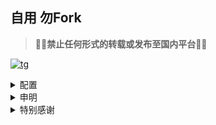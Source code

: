 ## 自用 勿Fork
> **🚨🚨禁止任何形式的转载或发布至国内平台🚨🚨**

[![tg](https://img.shields.io/badge/Telegram-LᴜᴄʏCʜᴀɴɴᴇʟ-blue)](https://t.me/QVQ_Channel)

   
<details>
  <summary>配置</summary>

Clash
---

<a href="https://github.com/clash-verge-rev/clash-verge-rev">
<img src="https://github.com/clash-verge-rev/clash-verge-rev/raw/main/src/assets/image/logo.png"  width="110" height="110"></a>

#### Clash Premium 内核

* [CFW 配置](https://github.com/axtyet/Tool/raw/main/Clash/Premium/CFW.yaml)
* [CFW 预处理配置](https://github.com/axtyet/Tool/raw/main/Clash/Premium/CFW_parser.yaml)
* [订阅转换配置 | 流媒体自动配置](https://github.com/axtyet/Tool/raw/main/Clash/Premium/Online_Full_Auto.ini)
* [订阅转换配置 | 流媒体手动配置](https://github.com/axtyet/Tool/raw/main/Clash/Premium/Online_Full_NoAuto.ini)

#### Clash Meta 内核

* [Clash Verge 配置 | 适配1个机场](https://github.com/axtyet/Tool/raw/main/Clash/Meta/ClashVerge.yaml)
* [Clash Verge 配置 | 适配2个机场](https://github.com/axtyet/Tool/raw/main/Clash/Meta/ClashVerge_②.yaml)
* [Clash Verge 配置 | 适配3个机场](https://github.com/axtyet/Tool/raw/main/Clash/Meta/ClashVerge_③.yaml)
* [订阅转换配置 | 流媒体自动配置](https://github.com/axtyet/Tool/raw/main/Clash/Meta/Online_Full_Auto.ini)
* [订阅转换配置 | 流媒体手动配置](https://github.com/axtyet/Tool/raw/main/Clash/Meta/Online_Full_NoAuto.ini)
* [使用方法](https://github.com/axtyet/Tool/blob/main/Clash/README.MD)

#### Clash 规则

* [自用规则库](https://github.com/axtyet/Tool/tree/X/Clash/Rules)

Egern
---
<a href="https://apps.apple.com/us/app/egern/id1616105820">
<img src="https://github.com/axtyet/Tool/blob/main/Egern/Photo/logo.PNG"  width="110" height="110"></a>


* [自用配置](https://github.com/axtyet/Tool/raw/main/Egern/Egern.yaml)
* [使用方法](https://github.com/axtyet/Tool/blob/main/Egern/README.md)
* [自用规则库](https://github.com/axtyet/Tool/blob/main/Egern/Rules)
* [blackmatrix7规则库](https://github.com/axtyet/EgernRules)

Loon
---
<a href="https://apps.apple.com/app/id1373567447">
<img src="https://github.com/axtyet/Tool/blob/main/Loon/Photo/logo.PNG"  width="110" height="110"></a>


* [自用配置](https://github.com/axtyet/Tool/raw/main/Loon/Loon.conf)
* [使用方法](https://github.com/axtyet/Tool/blob/main/Loon/README.MD)
* [自用规则库](https://github.com/axtyet/Tool/blob/main/Loon/Rules)

QuantumultX
---
<a href="https://apps.apple.com/app/id1443988620">
<img src="https://github.com/axtyet/Tool/blob/main/QuantumultX/Photo/logo.PNG"  width="110" height="110"></a>

* [自用配置](https://github.com/axtyet/Tool/raw/main/QuantumultX/QuantumultX.conf)
* [自用配置 | 进阶](https://github.com/axtyet/Tool/raw/main/QuantumultX/QuantumultX_Pro.conf)
* [自用配置 | tvOS](https://github.com/axtyet/Tool/raw/main/QuantumultX/QuantumultX_tvOS.conf)
* [使用方法](https://github.com/axtyet/Tool/blob/main/QuantumultX/README.MD)
* [自用规则库](https://github.com/axtyet/Tool/blob/main/QuantumultX/Rules)

Shadowrocket
---
<a href="https://apps.apple.com/app/id932747118">
<img src="https://github.com/axtyet/Tool/blob/main/Shadowrocket/Photo/logo.PNG"  width="110" height="110"></a>


* [自用配置](https://github.com/axtyet/Tool/raw/main/Shadowrocket/Shadowrocket.conf)
* [使用方法](https://github.com/axtyet/Tool/blob/main/Shadowrocket/README.MD)
* [自用规则库](https://github.com/axtyet/Tool/blob/main/Shadowrocket/Rules)

Stash
---
<a href="https://apps.apple.com/app/id1596063349">
<img src="https://github.com/axtyet/Tool/blob/main/Stash/Photo/logo.PNG"  width="110" height="110"></a>


* [自用配置](https://github.com/axtyet/Tool/raw/main/Stash/Stash.yaml)
* [自用配置 | 轻量](https://github.com/axtyet/Tool/raw/main/Stash/Stash_lite.yaml)
* [使用方法](https://github.com/axtyet/Tool/blob/main/Stash/README.MD)
* [自用规则库](https://github.com/axtyet/Tool/blob/main/Stash/Rules)

Surfboard
---

<a href="https://github.com/getsurfboard/surfboard/releases/latest">
<img src="https://github.com/axtyet/Tool/blob/main/Surfboard/Photo/logo.png"  width="110" height="110"></a>

* [自用配置](https://github.com/axtyet/Tool/raw/main/Surfboard/Surfboard.confv)
* [订阅转换配置 | 自动配置](https://github.com/axtyet/Tool/raw/main/Surfboard/Online_Full_Auto.ini)
* [订阅转换配置 | 手动配置](https://github.com/axtyet/Tool/raw/main/Surfboard/Online_Full_NoAuto.ini)
* [使用方法](https://github.com/axtyet/Tool/blob/main/Surfboard/README.MD)


Surge
---
<a href="https://apps.apple.com/app/id1442620678">
<img src="https://github.com/axtyet/Tool/blob/main/Surge/Photo/logo.PNG"  width="110" height="110"></a>


* [自用配置](https://github.com/axtyet/Tool/raw/main/Surge/Surge.conf)
* [使用方法](https://github.com/axtyet/Tool/blob/main/Surge/README.MD)
* [自用规则库](https://github.com/axtyet/Tool/blob/main/Surge/Rules)


</details>

<details>
  <summary>申明</summary>
   
免责声明
---

* 本项目涉及的脚本仅用于资源共享和学习研究，不能保证其合法性，准确性，完整性和有效性，请根据情况自行判断.

* 间接使用该项目的任何用户，包括但不限于建立VPS或在某些行为违反国家/地区法律或相关法规的情况下进行传播, 本项目对于由此引起的任何隐私泄漏或其他后果概不负责.

* 请勿将本项目的任何内容用于商业或非法目的，否则后果自负.

* 如果任何单位或个人认为该项目的脚本可能涉嫌侵犯其权利，则应及时通知并提供身份证明，所有权证明，我们将在收到认证文件后删除相关脚本.

* 对任何脚本问题概不负责，包括但不限于由任何脚本错误导致的任何损失或损害.

* 您必须在下载后的24小时内从计算机或手机中完全删除以上内容.

* 任何以任何方式查看此项目的人或直接或间接使用该项目的使用者都应仔细阅读此声明。保留随时更改或补充此免责声明的权利。一旦使用并复制了该项目的任何文件，则视为您已接受此免责声明.

</details>


<details>
  <summary>特别感谢</summary>
  
特别感谢
---

排名不分先后,如有遗漏请提醒补充：

- [@ACL4SSR](https://github.com/ACL4SSR/ACL4SSR)
- [@Anti-AD](https://github.com/privacy-protection-tools/anti-AD)
- [@App2smile](https://github.com/app2smile/rules)
- [@Blackmatrix7](https://github.com/blackmatrix7/ios_rule_script)
- [@Chavyleung](https://github.com/chavyleung)
- [@Coldvvater](https://github.com/Coldvvater)
- [@ConnersHua](https://github.com/ConnersHua/RuleGo/tree/master)
- [@chengkongyiban](https://github.com/chengkongyiban)
- [@deezertidal](https://github.com/deezertidal)
- [@ddgksf2013](https://github.com/ddgksf2013/)
- [@DivineEngine](https://github.com/DivineEngine)
- [@Hackl0us](https://github.com/Hackl0us)
- [@iKeLee](https://gitlab.com/lodepuly/vpn_tool)
- [@id77](https://github.com/id77)
- [@I-am-R-E](https://github.com/I-am-R-E)
- [@Jard1n](https://github.com/Jard1n)
- [@Keywos](https://github.com/Keywos)
- [@KOP-XIAO](https://github.com/KOP-XIAO)
- [@Koolson](https://github.com/Koolson)
- [@limbopro](https://github.com/limbopro/Adblock4limbo)
- [@Loyalsoldier](https://github.com/Loyalsoldier)
- [@Maasea](https://github.com/Maasea/)
- [@Masaiki](https://github.com/Masaiki/GeoIP2-CN)
- [@missuo](https://github.com/missuo/ASN-China)
- [@MisakaFxxk](https://github.com/MisakaFxxk/MisakaF_Subconverter)
- [@NobyDa](https://github.com/NobyDa)
- [@Orz-3](https://github.com/Orz-3)
- [@Peng-YM](https://github.com/Peng-YM)
- [@Qure](https://github.com/Koolson/Qure)
- [@RuCu6](https://github.com/RuCu6/QuanX)
- [@ScriptHub](https://github.com/Script-Hub-Org/Script-Hub)
- [@Semporia](https://github.com/Semporia)
- [@soffchen](https://github.com/soffchen/GeoIP2-CN)
- [@tindy2013](https://github.com/tindy2013)
- [@VirgilClyne](https://github.com/VirgilClyne)
- [@zqzess](https://github.com/zqzess/rule_for_quantumultX)
- [@zZPiglet](https://github.com/zZPiglet/Task/tree/master)
- [@ZenmoFeiShi](https://github.com/ZenmoFeiShi)
- [不良林](https://bulianglin.com/)

 </details>
